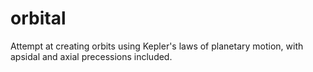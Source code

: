 # orbital

Attempt at creating orbits using Kepler's laws of planetary motion, with apsidal and axial precessions included.
